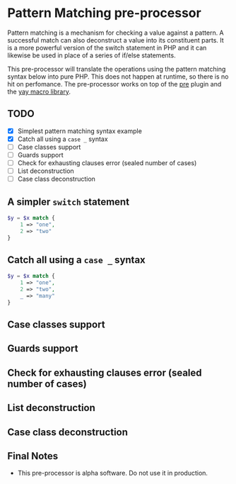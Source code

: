 Pattern Matching pre-processor
==============================

Pattern matching is a mechanism for checking a value against a pattern. A successful match can also deconstruct a value into its constituent parts. It is a more powerful version of the switch statement in PHP and it can likewise be used in place of a series of if/else statements.

This pre-processor will translate the operations using the pattern matching syntax below into pure PHP. This does not happen at runtime, so there is no hit on perfomance. The pre-processor works on top of the [pre](https://github.com/preprocess/pre-plugin) plugin and the [yay macro library](https://github.com/marcioAlmada/yay). 

TODO
----

 - [x] Simplest pattern matching syntax example
 - [x] Catch all using a `case _` syntax
 - [ ] Case classes support
 - [ ] Guards support
 - [ ] Check for exhausting clauses error (sealed number of cases)
 - [ ] List deconstruction
 - [ ] Case class deconstruction

A simpler `switch` statement
----------------------------

```php
$y = $x match {
    1 => "one",
    2 => "two"
}
```

Catch all using a `case _` syntax
---------------------------------

```php
$y = $x match {
    1 => "one",
    2 => "two",
    _ => "many"
}
```

Case classes support
--------------------

Guards support
--------------

Check for exhausting clauses error (sealed number of cases)
-----------------------------------------------------------

List deconstruction
-------------------

Case class deconstruction
-------------------------


Final Notes
-----------
 - This pre-processor is alpha software. Do not use it in production.